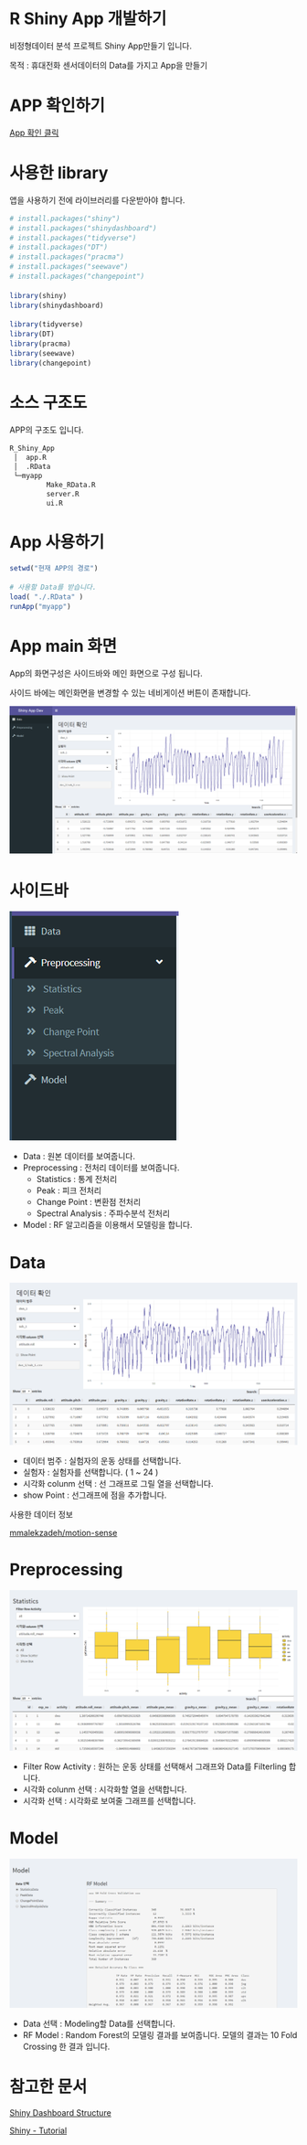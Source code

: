 # R Shiny App 개발하기


비정형데이터 분석 프로젝트 Shiny App만들기 입니다.

목적 : 휴대전화 센서데이터의 Data를 가지고 App을 만들기

# APP 확인하기
[App 확인 클릭](https://taegyuhan.shinyapps.io/myapp/)

# 사용한 library

앱을 사용하기 전에 라이브러리를 다운받아야 합니다.

```R
# install.packages("shiny")
# install.packages("shinydashboard")
# install.packages("tidyverse")
# install.packages("DT")
# install.packages("pracma")
# install.packages("seewave")
# install.packages("changepoint")

library(shiny)
library(shinydashboard)

library(tidyverse)
library(DT)
library(pracma)
library(seewave)
library(changepoint)
```

# 소스 구조도

APP의 구조도 입니다.

```text
R_Shiny_App
 │  app.R
 │  .RData
 └─myapp
         Make_RData.R
         server.R
         ui.R
```

# App 사용하기

```R
setwd("현재 APP의 경로")

# 사용할 Data를 받습니다.
load( "./.RData" )
runApp("myapp")
```

# App main 화면

App의 화면구성은 사이드바와 메인 화면으로 구성 됩니다.

사이드 바에는 메인화면을 변경할 수 있는 네비게이션 버튼이 존재합니다.

![img/Untitled.png](img/Untitled.png)

# 사이드바

![img/Untitled%201.png](img/Untitled%201.png)

- Data : 원본 데이터를 보여줍니다.
- Preprocessing : 전처리 데이터를 보여줍니다.
    - Statistics : 통계 전처리
    - Peak : 피크 전처리
    - Change Point : 변환점 전처리
    - Spectral Analysis : 주파수분석 전처리
- Model : RF 알고리즘을 이용해서 모델링을 합니다.

# Data

![img/Untitled%202.png](img/Untitled%202.png)

- 데이터 범주 : 실험자의 운동 상태를 선택합니다.
- 실험자 : 실험자를 선택합니다. ( 1 ~ 24 )
- 시각화 colunm 선택 : 선 그래프로 그릴 열을 선택합니다.
- show Point : 선그래프에 점을 추가합니다.

사용한 데이터 정보

[mmalekzadeh/motion-sense](https://github.com/mmalekzadeh/motion-sense)

# Preprocessing

![img/Untitled%203.png](img/Untitled%203.png)

- Filter Row Activity : 원하는 운동 상태를 선택해서 그래프와 Data를 Filterling 합니다.
- 시각화 colunm 선택 : 시각화할 열을 선택합니다.
- 시각화 선택 : 시각화로 보여줄 그래프를 선택합니다.

# Model

![img/Untitled%204.png](img/Untitled%204.png)

- Data 선택 : Modeling할 Data를 선택합니다.
- RF Model : Random Forest의 모델링 결과를 보여줍니다. 모델의 결과는 10 Fold Crossing 한 결과 입니다.

# 참고한 문서

[Shiny Dashboard Structure](https://rstudio.github.io/shinydashboard/structure.html#boxes)

[Shiny - Tutorial](https://shiny.rstudio.com/tutorial/)
